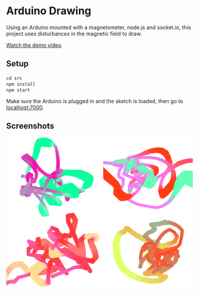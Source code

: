 # Arduino Drawing

Using an Arduino mounted with a magnetometer, node.js and socket.io, this project uses disturbances in the magnetic field to draw.

[Watch the demo video](https://www.youtube.com/watch?v=oeN270w83Cw).

## Setup

```
cd src
npm install
npm start
```

Make sure the Arduino is plugged in and the sketch is loaded, then go to [localhost:7000](http://localhost:7000).

## Screenshots

![Photos](/thumbnails/screenshots.jpg?raw=true)
